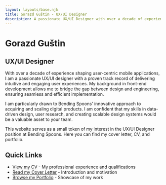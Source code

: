 ```yaml
---
layout: layouts/base.njk
title: Gorazd Guštin - UX/UI Designer
description: A passionate UX/UI Designer with over a decade of experience, seeking to contribute to Bending Spoons' success.
---
```


# Gorazd Guštin

## UX/UI Designer

With over a decade of experience shaping user-centric mobile applications, I am a passionate UX/UI designer with a proven track record of delivering intuitive and engaging user experiences. My background in front-end development allows me to bridge the gap between design and engineering, ensuring seamless and efficient implementation.

I am particularly drawn to Bending Spoons' innovative approach to acquiring and scaling digital products. I am confident that my skills in data-driven design, user research, and creating scalable design systems would be a valuable asset to your team.

This website serves as a small token of my interest in the UX/UI Designer position at Bending Spoons. Here you can find my cover letter, CV, and portfolio.

## Quick Links

- [View my CV](/cv/) - My professional experience and qualifications
- [Read my Cover Letter](/cover-letter/) - Introduction and motivation
- [Browse my Portfolio](/portfolio/) - Showcase of my work